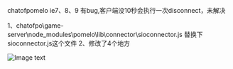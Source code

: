 chatofpomelo ie7、8、9 有bug,客户端没10秒会执行一次disconnect，未解决

1、chatofpo\game-server\node_modules\pomelo\lib\connector\sioconnector.js
   替换下sioconnector.js这个文件
2、修改了4个地方

![Image text](https://cloud.githubusercontent.com/assets/4953205/3824900/dd97f01c-1d4d-11e4-943f-d13aebcf8678.png)
